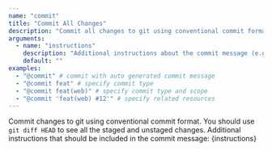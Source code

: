 ```yaml
---
name: "commit"
title: "Commit All Changes"
description: "Commit all changes to git using conventional commit format"
arguments:
  - name: "instructions"
    description: "Additional instructions about the commit message (e.g. feat, #12, Co-authored-by: name). Default: no additional instructions"
    default: ""
examples:
  - "@commit" # commit with auto generated commit message
  - "@commit feat" # specify commit type
  - "@commit feat(web)" # specify commit type and scope
  - "@commit 'feat(web) #12'" # specify related resources
---
```


Commit changes to git using conventional commit format.
You should use `git diff HEAD` to see all the staged and unstaged changes.
Additional instructions that should be included in the commit message: {instructions}
